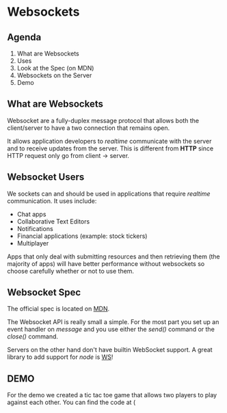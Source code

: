 # Websockets

## Agenda

1. What are Websockets
2. Uses
3. Look at the Spec (on MDN)
4. Websockets on the Server
4. Demo


## What are Websockets

Websocket are a fully-duplex message protocol that allows both the
client/server to have a two connection that remains open.

It allows application developers to *realtime* communicate with the
server and to receive updates from the server. This is different from
**HTTP** since HTTP  request only go from client -> server.

## Websocket Users

We sockets can and should be used in applications that require
*realtime* communication. It uses include:

* Chat apps
* Collaborative Text Editors
* Notifications
* Financial applications (example: stock tickers)
* Multiplayer

Apps that only deal with submitting resources and then retrieving them
(the majority of apps) will have better performance without websockets
so choose carefully whether or not to use them.

## Websocket Spec

The official spec is located
on [MDN](https://developer.mozilla.org/en-US/docs/Web/API/WebSocket).

The Websocket API is really small a simple. For the most part you set
up an event handler on *message* and you use either the *send()*
command or the *close()* command.

Servers on the other hand don't have builtin WebSocket support. A
great library to add support for *node*
is [WS](https://github.com/websockets/ws)!

## DEMO

For the demo we created a tic tac toe game that allows two players to
play against each other. You can find the code at (
